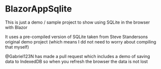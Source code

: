# BlazorAppSqlite

This is just a demo / sample project to show using SQLite in the browser with Blazor

It uses a pre-compiled version of SQLite taken from Steve Standersons original demo project (which means I dd not need to worry about compiling that myself)

@Gabriel123N has made a pull request which includes a demo of saving data to IndexedDB so when you refresh the browser the data is not lost 
